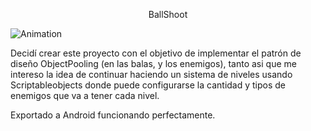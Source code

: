 
<p align="center">
BallShoot
</p>

![Animation](https://user-images.githubusercontent.com/107081778/210917373-2652af85-c274-4606-b08e-7afdc35fb603.gif)

Decidí crear este proyecto con el objetivo de implementar el patrón de diseño ObjectPooling (en las balas, y los enemigos), tanto asi que me intereso la idea de continuar haciendo un sistema de niveles usando Scriptableobjects donde puede configurarse la cantidad y tipos de enemigos que va a tener cada nivel.

Exportado a Android funcionando perfectamente.
